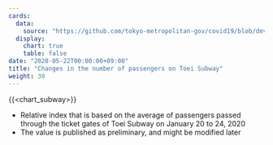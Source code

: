 ```yaml
---
cards:
  data:
    source: "https://github.com/tokyo-metropolitan-gov/covid19/blob/development/data/metro.json"
  display:
    chart: true
    table: false
date: "2020-05-22T00:00:00+09:00"
title: "Changes in the number of passengers on Toei Subway"
weight: 30
---
```


{{<chart_subway>}}

- Relative index that is based on the average of passengers passed through the ticket gates of Toei Subway on January 20 to 24, 2020
- The value is published as preliminary, and might be modified later
